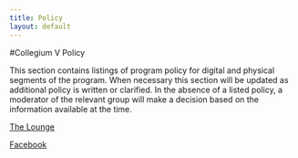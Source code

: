 ```yaml
---
title: Policy
layout: default
---
```


#Collegium V Policy

This section contains listings of program policy for digital and physical segments of the program.  When necessary this section will be updated as additional policy is written or clarified.  In the absence of a listed policy, a moderator of the relevant group will make a decision based on the information available at the time.

[The Lounge](lounge.html)

[Facebook](facebook.html)
